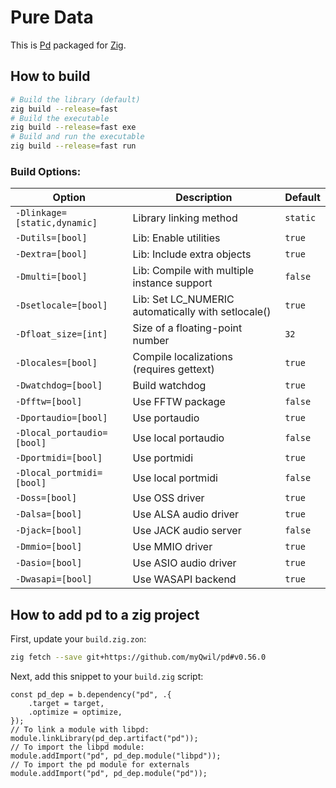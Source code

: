 # Pure Data

This is [Pd](https://puredata.info/)
packaged for [Zig](https://ziglang.org/).

## How to build

```bash
# Build the library (default)
zig build --release=fast
# Build the executable
zig build --release=fast exe
# Build and run the executable 
zig build --release=fast run
```
### Build Options:
| Option | Description | Default |
| -------- | ------- | ------- |
| `-Dlinkage=[static,dynamic]` | Library linking method | `static` |
| `-Dutils=[bool]` | Lib: Enable utilities | `true` |
| `-Dextra=[bool]` | Lib: Include extra objects | `true` |
| `-Dmulti=[bool]` | Lib: Compile with multiple instance support | `false` |
| `-Dsetlocale=[bool]` | Lib: Set LC_NUMERIC automatically with setlocale() | `true` |
| `-Dfloat_size=[int]` | Size of a floating-point number | `32` |
| `-Dlocales=[bool]` | Compile localizations (requires gettext) | `true` |
| `-Dwatchdog=[bool]` | Build watchdog | `true` |
| `-Dfftw=[bool]` | Use FFTW package | `false` |
| `-Dportaudio=[bool]` | Use portaudio | `true` |
| `-Dlocal_portaudio=[bool]` | Use local portaudio | `false` |
| `-Dportmidi=[bool]` | Use portmidi | `true` |
| `-Dlocal_portmidi=[bool]` | Use local portmidi | `false` |
| `-Doss=[bool]` | Use OSS driver | `true` |
| `-Dalsa=[bool]` | Use ALSA audio driver | `true` |
| `-Djack=[bool]` | Use JACK audio server | `false` |
| `-Dmmio=[bool]` | Use MMIO driver | `true` |
| `-Dasio=[bool]` | Use ASIO audio driver | `true` |
| `-Dwasapi=[bool]` | Use WASAPI backend | `true` |


## How to add pd to a zig project
First, update your `build.zig.zon`:

```bash
zig fetch --save git+https://github.com/myQwil/pd#v0.56.0
```

Next, add this snippet to your `build.zig` script:

```zig
const pd_dep = b.dependency("pd", .{
    .target = target,
    .optimize = optimize,
});
// To link a module with libpd:
module.linkLibrary(pd_dep.artifact("pd"));
// To import the libpd module:
module.addImport("pd", pd_dep.module("libpd"));
// To import the pd module for externals
module.addImport("pd", pd_dep.module("pd"));
```
